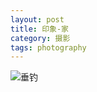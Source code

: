 ```yaml
---
layout: post                                   
title: 印象-家      
category: 摄影                                  
tags: photography                                    
---
```


![垂钓](http://7u2n3n.com1.z0.glb.clouddn.com/垂钓.jpg)